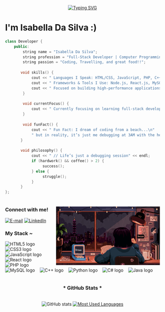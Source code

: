  <div align="center">
  <a href="https://git.io/typing-svg">
    <img src="https://readme-typing-svg.demolab.com?font=Fira+Code&weight=500&size=22&pause=1000&color=FF00F6&center=true&vCenter=true&random=false&width=524&lines=%E2%8A%B9+Hello,+world!+%CB%99%E1%B5%95%CB%99+%E2%8A%B9+" alt="Typing SVG">
  </a>
</div>

 # I'm Isabella Da Silva :)

```cpp
class Developer {
    public:
        string name = "Isabella Da Silva";
        string profession = "Full-Stack Developer | Computer Programming & Analysis Student";
        string passion = "Coding, Travelling, and great food!!";
        
       void skills() {
            cout << " Languages I Speak: HTML/CSS, JavaScript, PHP, C++, C#, SQL, Java" << endl;
            cout << " Frameworks & Tools I Use: Node.js, React.js, MySQL, Git, JetBrains, VS Code, Linux" << endl;
            cout << " Focused on building high-performance applications and mastering full-stack development!" << endl;
        }

        void currentFocus() {
            cout << " Currently focusing on learning full-stack development and improving my coding skills!" << endl;
        }

        void funFact() {
            cout << " Fun Fact: I dream of coding from a beach...\n"
            " but in reality, it’s just me debugging at 3AM with the help of coffee" << endl;
       }

       void philosophy() {
            cout << " // Life’s just a debugging session" << endl;
            if (hardwork() && coffee() > 2) {
                 success();
            } else {
                 struggle();
            }
       }
};
```

#
<img align="right" alt="" height="190px" src="./src/study.gif">

<h3 align="left">Connect with me!</h3>

[![E-mail](https://img.shields.io/badge/-Email-000?style=for-the-badge&logo=microsoft-outlook&logoColor=FF00F6&color:FFF)](mailto:isachristina429@gmail.com)
[![LinkedIn](https://img.shields.io/badge/-LinkedIn-000?style=for-the-badge&logo=linkedin&logoColor=FF00F6&color:FFF)](https://www.linkedin.com/in/belladasilva/)



<h3 align="left">My Stack ~</h3>
<div align="left">
  <img src="https://cdn.jsdelivr.net/gh/devicons/devicon/icons/html5/html5-original.svg" height="25" alt="HTML5 logo" />
  <img width="8" />
  <img src="https://cdn.jsdelivr.net/gh/devicons/devicon/icons/css3/css3-original.svg" height="25" alt="CSS3 logo" />
  <img width="8" />
  <img src="https://cdn.jsdelivr.net/gh/devicons/devicon/icons/javascript/javascript-plain.svg" height="25" alt="JavaScript logo" />
  <img width="8" />
  <img src="https://cdn.jsdelivr.net/gh/devicons/devicon/icons/react/react-original.svg" height="25" alt="React logo" />
  <img width="8" />
  <img src="https://cdn.jsdelivr.net/gh/devicons/devicon/icons/php/php-original.svg" height="25" alt="PHP logo" />
  <img width="8" />
  <img src="https://cdn.jsdelivr.net/gh/devicons/devicon/icons/mysql/mysql-original.svg" height="25" alt="MySQL logo" />
  <img width="8" />
  <img src="https://cdn.jsdelivr.net/gh/devicons/devicon/icons/cplusplus/cplusplus-original.svg" height="25" alt="C++ logo" />
  <img width="8" />
  <img src="https://cdn.jsdelivr.net/gh/devicons/devicon/icons/python/python-original.svg" height="25" alt="Python logo" />
  <img width="8" />
  <img src="https://cdn.jsdelivr.net/gh/devicons/devicon/icons/csharp/csharp-original.svg" height="25" alt="C# logo" />
  <img width="8" />
  <img src="https://cdn.jsdelivr.net/gh/devicons/devicon/icons/java/java-original.svg" height="25" alt="Java logo" />
</div>

#

<div style="text-align: center;" align="center">
  <h3>* GitHub Stats *</h3>
  <br>
  <img src="https://github-readme-stats-git-masterrstaa-rickstaa.vercel.app/api?username=belladasilva&hide_title=true&show_icons=true&include_all_commits=false&count_private=true&line_height=25&hide=issues&bg_color=000&title_color=FF00F6&text_color=FFF&border_radius=3&border_color=36123c&icon_color=FF00F6&theme=jolly" alt="GitHub stats">

  <a href="https://github.com/belladasilva/github-readme-stats">
    <img src="https://github-readme-stats-git-masterrstaa-rickstaa.vercel.app/api/top-langs/?username=belladasilva&line_height=10&card_width=290&layout=compact&hide_title=false&count_private=true&langs_count=4&show_icons=true&title_color=FF00F6&hide=html,scss,less&bg_color=000&text_color=8B8B8B&border_radius=3&border_color=561760&count_private=true" alt="Most Used Languages">
  </a>
</div>
